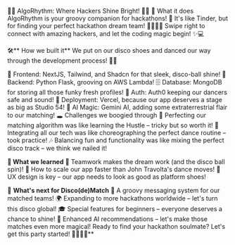 💖✨ AlgoRhythm: Where Hackers Shine Bright! 🕺💃
🌟 What it does AlgoRhythm is your groovy companion for hackathons! 🎉 It's like Tinder, but for finding your perfect hackathon dream team! 👯‍♀️👯‍♂️ Swipe right to connect with amazing hackers, and let the coding magic begin! ✨💻

🛠️** How we built it**
We put on our disco shoes and danced our way through the development process! 🕺💃

🎨 Frontend: NextJS, Tailwind, and Shadcn for that sleek, disco-ball shine!
🧠 Backend: Python Flask, grooving on AWS Lambda!
🗄️ Database: MongoDB for storing all those funky fresh profiles!
🔐 Auth: Auth0 keeping our dancers safe and sound!
🚀 Deployment: Vercel, because our app deserves a stage as big as Studio 54!
🤖 AI Magic: Gemini AI, adding some extraterrestrial flair to our matching!
🕳️ Challenges we boogied through
💃 Perfecting our matching algorithm was like learning the Hustle – tricky but so worth it!
🌈 Integrating all our tech was like choreographing the perfect dance routine – took practice!
🎶 Balancing fun and functionality was like mixing the perfect disco track – we think we nailed it!

**🧠 What we learned**
🤝 Teamwork makes the dream work (and the disco ball spin)!
🚀 How to scale our app faster than John Travolta's dance moves!
🎨 UX design is key – our app needs to look as good as platform shoes!

🔮 **What's next for Disco(de)Match**
💌 A groovy messaging system for our matched teams!
🌍 Expanding to more hackathons worldwide – let's turn this disco global!
🎓 Special features for beginners – everyone deserves a chance to shine!
🤖 Enhanced AI recommendations – let's make those matches even more magical!
Ready to find your hackathon soulmate? Let's get this party started! 🎉💖🕺💃**

